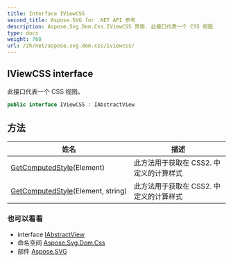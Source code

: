 ```yaml
---
title: Interface IViewCSS
second_title: Aspose.SVG for .NET API 参考
description: Aspose.Svg.Dom.Css.IViewCSS 界面. 此接口代表一个 CSS 视图
type: docs
weight: 760
url: /zh/net/aspose.svg.dom.css/iviewcss/
---
```

## IViewCSS interface

此接口代表一个 CSS 视图。

```csharp
public interface IViewCSS : IAbstractView
```

## 方法

| 姓名 | 描述 |
| --- | --- |
| [GetComputedStyle](../../aspose.svg.dom.css/iviewcss/getcomputedstyle/#getcomputedstyle)(Element) | 此方法用于获取在 CSS2. 中定义的计算样式 |
| [GetComputedStyle](../../aspose.svg.dom.css/iviewcss/getcomputedstyle/#getcomputedstyle_1)(Element, string) | 此方法用于获取在 CSS2. 中定义的计算样式 |

### 也可以看看

* interface [IAbstractView](../../aspose.svg.dom.views/iabstractview/)
* 命名空间 [Aspose.Svg.Dom.Css](../../aspose.svg.dom.css/)
* 部件 [Aspose.SVG](../../)


